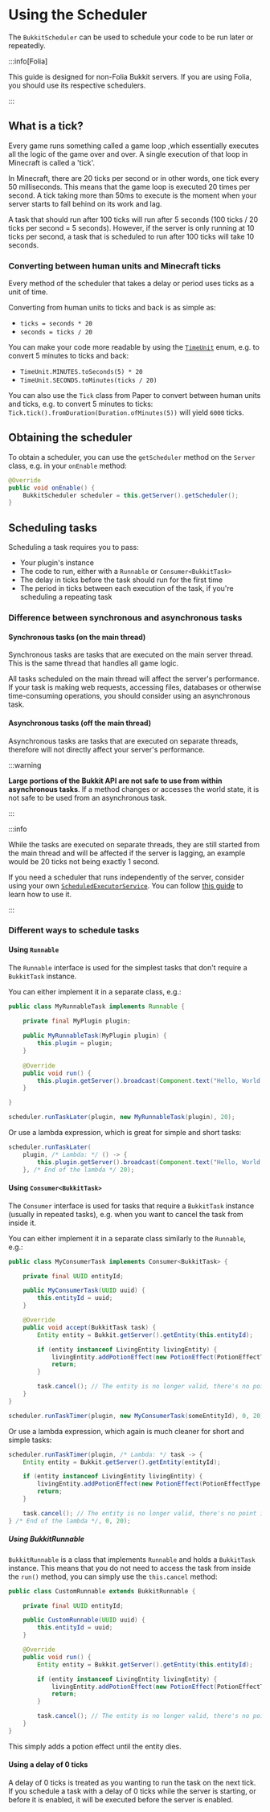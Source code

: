 ﻿---
slug: /dev/scheduler
description: A guide on how to use the BukkitScheduler to run code at specific times.
---

# Using the Scheduler

The `BukkitScheduler` can be used to schedule your code to be run later or repeatedly.

:::info[Folia]

This guide is designed for non-Folia Bukkit servers. If you are using Folia, you should use its respective schedulers.

:::

## What is a tick?

Every game runs something called a game loop ,which essentially executes all the logic of the game over and over.
A single execution of that loop in Minecraft is called a 'tick'.

In Minecraft, there are 20 ticks per second or in other words, one tick every 50 milliseconds. This means that the game loop is executed
20 times per second. A tick taking more than 50ms to execute is the moment when your server starts to fall behind on 
its work and lag.

A task that should run after 100 ticks will run after 5 seconds (100 ticks / 20 ticks per second = 5 seconds). However,
if the server is only running at 10 ticks per second, a task that is scheduled to run after 100 ticks will take 10
seconds.

### Converting between human units and Minecraft ticks

Every method of the scheduler that takes a delay or period uses ticks as a unit of time.

Converting from human units to ticks and back is as simple as:  
- `ticks = seconds * 20`  
- `seconds = ticks / 20`

You can make your code more readable by using the
[`TimeUnit`](https://docs.oracle.com/en/java/javase/17/docs/api/java.base/java/util/concurrent/TimeUnit.html)
enum, e.g. to convert 5 minutes to ticks and back:  
- `TimeUnit.MINUTES.toSeconds(5) * 20`  
- `TimeUnit.SECONDS.toMinutes(ticks / 20)`

You can also use the `Tick` class from Paper to convert between human units and ticks, e.g. to convert 5 minutes to ticks:
`Tick.tick().fromDuration(Duration.ofMinutes(5))` will yield `6000` ticks.

## Obtaining the scheduler

To obtain a scheduler, you can use the `getScheduler` method on the `Server` class, e.g. in your `onEnable` method:

```java
@Override
public void onEnable() {
    BukkitScheduler scheduler = this.getServer().getScheduler();
}
```

## Scheduling tasks

Scheduling a task requires you to pass:

- Your plugin's instance
- The code to run, either with a `Runnable` or `Consumer<BukkitTask>`
- The delay in ticks before the task should run for the first time
- The period in ticks between each execution of the task, if you're scheduling a repeating task

### Difference between synchronous and asynchronous tasks

#### Synchronous tasks (on the main thread)

Synchronous tasks are tasks that are executed on the main server thread. This is the same
thread that handles all game logic.

All tasks scheduled on the main thread will affect the server's performance. If your task
is making web requests, accessing files, databases or otherwise time-consuming operations, you should consider using
an asynchronous task.

#### Asynchronous tasks (off the main thread)

Asynchronous tasks are tasks that are executed on separate threads, therefore will not directly affect
your server's performance.

:::warning

**Large portions of the Bukkit API are not safe to use from within asynchronous tasks**. If a method changes or 
accesses the world state, it is not safe to be used from an asynchronous task.

:::

:::info

While the tasks are executed on separate threads, they are still started from the main thread
and will be affected if the server is lagging, an example would be 20 ticks not being exactly 1 second.

If you need a scheduler that runs independently of the server, consider using your own
[`ScheduledExecutorService`](https://docs.oracle.com/en/java/javase/17/docs/api/java.base/java/util/concurrent/ScheduledExecutorService.html).
You can follow [this guide](https://www.baeldung.com/java-executor-service-tutorial#ScheduledExecutorService) to learn how to use it.

:::

### Different ways to schedule tasks

#### Using `Runnable`

The `Runnable` interface is used for the simplest tasks that don't require a `BukkitTask` instance.

You can either implement it in a separate class, e.g.:

```java
public class MyRunnableTask implements Runnable {

    private final MyPlugin plugin;
    
    public MyRunnableTask(MyPlugin plugin) {
        this.plugin = plugin;
    }
    
    @Override
    public void run() {
        this.plugin.getServer().broadcast(Component.text("Hello, World!"));
    }

}
```
```java
scheduler.runTaskLater(plugin, new MyRunnableTask(plugin), 20);
```

Or use a lambda expression, which is great for simple and short tasks:

```java
scheduler.runTaskLater(
    plugin, /* Lambda: */ () -> {
        this.plugin.getServer().broadcast(Component.text("Hello, World!"));
    }, /* End of the lambda */ 20);
```

#### Using `Consumer<BukkitTask>`

The `Consumer` interface is used for tasks that require a `BukkitTask` instance (usually in repeated tasks),
e.g. when you want to cancel the task from inside it.

You can either implement it in a separate class similarly to the `Runnable`, e.g.:

```java
public class MyConsumerTask implements Consumer<BukkitTask> {

    private final UUID entityId;

    public MyConsumerTask(UUID uuid) {
        this.entityId = uuid;
    }

    @Override
    public void accept(BukkitTask task) {
        Entity entity = Bukkit.getServer().getEntity(this.entityId);

        if (entity instanceof LivingEntity livingEntity) {
            livingEntity.addPotionEffect(new PotionEffect(PotionEffectType.SPEED, 20, 1));
            return;
        }

        task.cancel(); // The entity is no longer valid, there's no point in continuing to run this task
    }
}
```
```java
scheduler.runTaskTimer(plugin, new MyConsumerTask(someEntityId), 0, 20);
```

Or use a lambda expression, which again is much cleaner for short and simple tasks:

```java
scheduler.runTaskTimer(plugin, /* Lambda: */ task -> {
    Entity entity = Bukkit.getServer().getEntity(entityId);

    if (entity instanceof LivingEntity livingEntity) {
        livingEntity.addPotionEffect(new PotionEffect(PotionEffectType.SPEED, 20, 1));
        return;
    }

    task.cancel(); // The entity is no longer valid, there's no point in continuing to run this task
} /* End of the lambda */, 0, 20);
```

##### Using BukkitRunnable

`BukkitRunnable` is a class that implements `Runnable` and holds a `BukkitTask` instance. This means that you do
not need to access the task from inside the `run()` method, you can simply use the `this.cancel` method:

```java
public class CustomRunnable extends BukkitRunnable {

    private final UUID entityId;

    public CustomRunnable(UUID uuid) {
        this.entityId = uuid;
    }

    @Override
    public void run() {
        Entity entity = Bukkit.getServer().getEntity(this.entityId);

        if (entity instanceof LivingEntity livingEntity) {
            livingEntity.addPotionEffect(new PotionEffect(PotionEffectType.SPEED, 20, 1));
            return;
        }

        task.cancel(); // The entity is no longer valid, there's no point in continuing to run this task
    }
}
```

This simply adds a potion effect until the entity dies. 

#### Using a delay of 0 ticks

A delay of 0 ticks is treated as you wanting to run the task on the next tick. If you schedule a task with a delay of 0 ticks
while the server is starting, or before it is enabled, it will be executed before the server is enabled.
